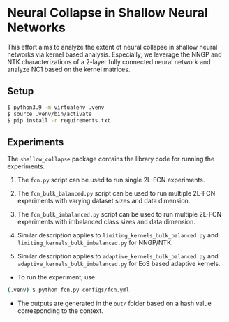 # Neural Collapse in Shallow Neural Networks

This effort aims to analyze the extent of neural collapse in shallow neural networks via kernel based analysis. Especially, we leverage the NNGP and NTK characterizations of a 2-layer fully connected neural network and analyze NC1 based on the kernel matrices.

## Setup

```bash
$ python3.9 -m virtualenv .venv
$ source .venv/bin/activate
$ pip install -r requirements.txt
```

## Experiments

The `shallow_collapse` package contains the library code for running the experiments.

1. The `fcn.py` script can be used to run single 2L-FCN experiments.

2. The `fcn_bulk_balanced.py` script can be used to run multiple 2L-FCN experiments with varying dataset sizes and data dimension.

3. The `fcn_bulk_imbalanced.py` script can be used to run multiple 2L-FCN experiments with imbalanced class sizes and data dimension.

4. Similar description applies to `limiting_kernels_bulk_balanced.py` and `limiting_kernels_bulk_imbalanced.py` for NNGP/NTK.

5. Similar description applies to `adaptive_kernels_bulk_balanced.py` and `adaptive_kernels_bulk_imbalanced.py` for EoS based adaptive kernels.

- To run the experiment, use:
```bash
(.venv) $ python fcn.py configs/fcn.yml
```

- The outputs are generated in the `out/` folder based on a hash value corresponding to the context.